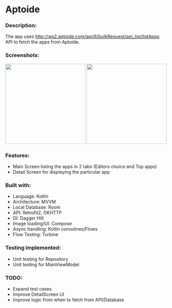 # Aptoide

### Description:

The app uses http://ws2.aptoide.com/api/6/bulkRequest/api_list/listApps API to fetch the apps from Aptoide.

### Screenshots:
<p float="left">
  <img src="https://cdn.discordapp.com/attachments/556488478594957333/1048191942506332210/image.png" width="250">
  <img src="https://cdn.discordapp.com/attachments/556488478594957333/1048184137728675900/image.png" width="250">
</p>


### Features:
- Main Screen listing the apps in 2 tabs (Editors choice and Top apps)
- Detail Screen for displaying the particular app

### Built with:
- Language: Kotlin
- Architecture: MVVM
- Local Database: Room
- API: Retrofit2, OKHTTP
- DI: Dagger Hilt
- Image loading/UI: Compose
- Async handling: Kotlin coroutines/Flows
- Flow Testing: Turbine

### Testing implemented:
- Unit testing for Repository
- Unit testing for MainViewModel

### TODO:
- Expand test cases
- Improve DetailScreen UI
- Improve logic from when to fetch from API/Database

